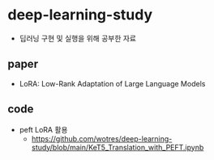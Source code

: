 # deep-learning-study
* 딥러닝 구현 및 실행을 위해 공부한 자료
## paper
* LoRA: Low-Rank Adaptation of Large Language Models
## code
* peft LoRA 활용 
  * https://github.com/wotres/deep-learning-study/blob/main/KeT5_Translation_with_PEFT.ipynb
